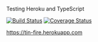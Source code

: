 Testing Heroku and TypeScript

[![Build Status](https://travis-ci.org/oze4/ts-api.svg?branch=master)](https://travis-ci.org/oze4/ts-api)
[![Coverage Status](https://coveralls.io/repos/github/oze4/ts-api/badge.svg?branch=master)](https://coveralls.io/github/oze4/ts-api?branch=master)

https://tin-fire.herokuapp.com
